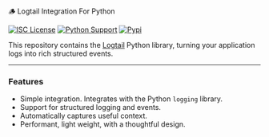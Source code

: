 🪵 Logtail Integration For Python

[![ISC License](https://img.shields.io/badge/license-ISC-ff69b4.svg)](LICENSE.md)
[![Python Support](https://img.shields.io/pypi/pyversions/logtail.svg)](https://pypi.python.org/pypi/logtail)
[![Pypi](https://img.shields.io/pypi/v/logtail.svg)](https://pypi.python.org/pypi/logtail)

This repository contains the [Logtail](https://logtail.com) Python library, turning your application logs into rich structured events.

---

### Features

* Simple integration. Integrates with the Python `logging` library.
* Support for structured logging and events.
* Automatically captures useful context.
* Performant, light weight, with a thoughtful design.
